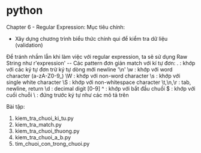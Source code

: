 # python
Chapter 6 - Regular Expression:
Mục tiêu chính:
- Xây dựng chương trình biểu thức chính qui để kiểm tra dữ liệu (validation)

Để tránh nhầm lẫn khi làm việc với regular expression, ta sẽ sử dụng Raw String như r'expression'
-- Các pattern đơn giản match với kí tự đơn:
. : khớp với các ký tự đơn trừ ký tự dòng mới newline '\n'
\w : khớp với word character (a-zA-Z0-9_) 
\W : khớp với non-word character
\s : khớp với single white character
\S : khớp với non-whitespace character
\t,\n,\r : tab, newline, return
\d : decimal digit [0-9]
^ : khớp với bắt đầu chuồi
$ : khớp với cuối chuỗi
\ : đứng trước ký tự như các mô tả trên 

Bài tập:
1. kiem_tra_chuoi_ki_tu.py
2. kiem_tra_match.py
3. kiem_tra_chuoi_thuong.py
4. kiem_tra_chuoi_a_b.py
5. tim_chuoi_con_trong_chuoi.py
